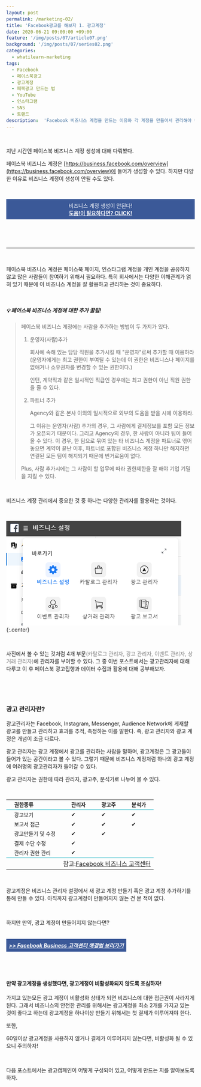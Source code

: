 ```yaml
---
layout: post
permalink: /marketing-02/
title: 'Facebook광고를 해보자 1. 광고계정'
date: 2020-06-21 09:00:00 +09:00
feature: '/img/posts/07/article07.png'
background: '/img/posts/07/series02.png'
categories:
  - whatilearn-marketing
tags:
  - Facebook
  - 페이스북광고
  - 광고계정
  - 페북광고 만드는 법
  - YouTube
  - 인스타그램
  - SNS
  - 트랜드
description:  'Facebook 비즈니스 계정을 만드는 이유와 각 계정을 만들어서 관리해야 하는 이유 그리고 Facebook광고를 어떻게 시작하고 어떻게 향상시켜야 하는지를 알아보자!'
---
```






​     

지난 시간엔 페이스북 비즈니스 계정 생성에 대해 다뤄봤다.

페이스북 비즈니스 계정은 [https://business.facebook.com/overview](https://business.facebook.com/overview)에 들어가 생성할 수 있다. 하지만 다양한 이유로 비즈니스 계정이 생성이 안될 수도 있다.

​     

<div style="background-color:#3b5998;">
    <p style="color:white; padding:0.5em; text-align:center;">비즈니스 계정 생성이 안된다!<br><a href="https://whatiproject.com/marketing-01/" style="color:white; font-weight:700" id="toFB1a">도움!이 필요하다면? CLICK!</a></p>
</div>

​     

​     

------

​      

페이스북 비즈니스 계정은 페이스북 페이지, 인스타그램 계정을 개인 계정을 공유하지 않고 많은 사람들이 참여하기 위해서 필요하다. 특히 회사에서는 다양한 이해관계가 얽혀 있기 때문에 이 비즈니스 계정을 잘 활용하고 관리하는 것이 중요하다.

​     

##### 💡  페이스북 비즈니스 계정에 대한 추가 꿀팁!

> 페이스북 비즈니스 계정에는 사람을 추가하는 방법이 두 가지가 있다.
>
> 1. 운영자(사람)추가
>
>    회사에 속해 있는 담당 직원을 추가시킬 때 "운영자"로써 추가할 때 이용하라(운영자에게는 최고 권한이 부여될 수 있는데 이 권한은 비즈니스나 페이지를 없애거나 소유권자를 변경할 수 있는 권한이다.)
>
>    인턴, 계약직과 같은 일시적인 직급인 경우에는 최고 권한이 아닌 직원 권한을 줄 수 있다.
>
> 2. 파트너 추가
>
>    Agency와 같은 본사 이외의 일시적으로 외부의 도움을 받을 시에 이용하라.
>
>    그 이유는 운영자(사람) 추가의 경우, 그 사람에게 결제정보를 포함 모든 정보가 오픈되기 때문이다. 그리고 Agency의 경우, 한 사람이 아니라 팀이 들어올 수 있다. 이 경우, 한 팀으로 묶여 있는 타 비즈니스 계정을 파트너로 엮어 놓으면 계약이 끝난 이후, 파트너로 포함된 비즈니스 계정 하나만 해지하면 연결된 모든 팀이 해지되기 때문에 번거로움이 없다.
>
> Plus, 사람 추가시에는 그 사람이 할 업무에 따라 권한제한을 잘 해야 기업 기밀을 지킬 수 있다.

​      

비즈니스 계정 관리에서 중요한 것 중 하나는 다양한 관리자를 활용하는 것이다.

​      

![Facebook business managers](/img/posts/07/manager.png){:.center}

​      

사진에서 볼 수 있는 것처럼 4개 부문<span style="color:gray">(카탈로그 관리자, 광고 관리자, 이벤트 관리자, 상거래 관리자)</span>에 관리자를 부여할 수 있다. 그 중 이번 포스트에서는 광고관리자에 대해 다루고 이 후 페이스북 광고집행과 데이터 수집과 활용에 대해 공부해보자.

​     

​     

### 광고 관리자란?

광고관리자는 Facebook, Instagram, Messenger, Audience Network에 게재할 광고를 만들고 관리하고 효과를 추적, 측정하는 이를 말한다. 즉, 광고 관리자와 광고 계정은 개념이 조금 다르다.

광고 관리자는 광고 계정에서 광고를 관리하는 사람을 말하며, 광고계정은 그 광고들이 들어가 있는 공간이라고 볼 수 있다. 그렇기 때문에 비즈니스 계정처럼 하나의 광고 계정에 여러명의 광고관리자가 들어갈 수 있다.

광고 관리자는 권한에 따라 관리자, 광고주, 분석가로 나누어 볼 수 있다.

​      

<table align="center">
    <tr style="font-weight:700; border-bottom:0.2em solid #6ECEDA;">
        <td style="padding-left: 1.5em; padding-right:1.5em;">권한종류</td>
        <td style="padding-left: 1.5em; padding-right:1.5em;">관리자</td>
        <td style="padding-left: 1.5em; padding-right:1.5em;">광고주</td>
        <td style="padding-left: 1.5em; padding-right:1.5em;">분석가</td>
    </tr>
    <tr>
        <td style="padding-left: 1.5em; padding-right:1.5em;">광고보기</td>
        <td style="padding-left: 1.5em; padding-right:1.5em;">✔</td>
        <td style="padding-left: 1.5em; padding-right:1.5em;">✔</td>
        <td style="padding-left: 1.5em; padding-right:1.5em;">✔</td>
    </tr>
    <tr>
        <td style="padding-left: 1.5em; padding-right:1.5em;">보고서 접근</td>
        <td style="padding-left: 1.5em; padding-right:1.5em;">✔</td>
        <td style="padding-left: 1.5em; padding-right:1.5em;">✔</td>
        <td style="padding-left: 1.5em; padding-right:1.5em;">✔</td>
    </tr>
    <tr>
        <td style="padding-left: 1.5em;padding-right:1.5em;">광고만들기 및 수정</td>
        <td style="padding-left: 1.5em; padding-right:1.5em;">✔</td>
        <td style="padding-left: 1.5em; padding-right:1.5em;">✔</td>
        <td></td>
    </tr>
    <tr>
        <td style="padding-left: 1.5em; padding-right:1.5em;">결제 수단 수정</td>
        <td style="padding-left: 1.5em; padding-right:1.5em;">✔</td>
        <td></td>
        <td></td>
    </tr>
    <tr style="border-bottom:0.2em solid #6ECEDA;">
        <td style="padding-left: 1.5em; padding-right:1.5em;">관리자 권한 관리</td>
        <td style="padding-left: 1.5em; padding-right:1.5em;">✔</td>
        <td></td>
        <td></td>
    </tr>
    <tr>
        <td colspan="4" style="text-align:right; font-size:1rem;">참고:<a href="https://www.facebook.com/business/help/155909647811305?id=829106167281625">Facebook 비즈니스 고객센터</a></td>
    </tr>
</table>

​     

광고계정은 비즈니스 관리자 설정에서 새 광고 계정 만들기 혹은 광고 계정 추가하기를 통해 만들 수 있다. 아직까지 광고계정이 만들어지지 않는 건 본 적이 없다.

​     

하지만 만약, 광고 계정이 만들어지지 않는다면?

<div><h5 style="background-color:#3b5998; padding:0.5em; display:inline-block;"><a style="color:white"  href="https://www.facebook.com/business/help/443041549525801?id=420299598837059">>> Facebook Business 고객센터 해결법 보러가기</a></h5></div>

​      

#### 만약 광고계정을 생성했다면, 광고계정이 비활성화되지 않도록 조심하자!

가지고 있는모든 광고 계정이 비활성화 상태가 되면 비즈니스에 대한 접근권이 사라지게 된다. 그래서 비즈니스의 안전한 관리를 위해서는 광고계정을 최소 2개를 가지고 있는 것이 좋다고 하는데 광고계정을 하나이상 만들기 위해서는 첫 결제가 이루어져야 한다.

또한,

60일이상 광고계정을 사용하지 않거나 결제가 이루어지지 않는다면, 비활성화 될 수 있으니 주의하자!

​       

다음 포스트에서는 광고캠페인이 어떻게 구성되어 있고, 어떻게 만드는 지를 알아보도록 하자.

​        

​         

​         

​         

